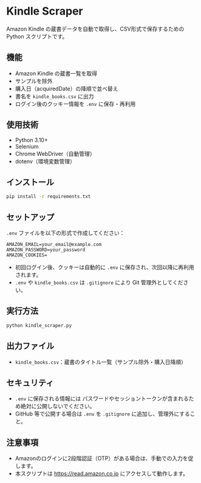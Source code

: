 # Kindle Scraper

Amazon Kindle の蔵書データを自動で取得し、CSV形式で保存するための Python スクリプトです。

## 機能
- Amazon Kindle の蔵書一覧を取得
- サンプルを除外
- 購入日（acquiredDate）の降順で並べ替え
- 書名を `kindle_books.csv` に出力
- ログイン後のクッキー情報を `.env` に保存・再利用

## 使用技術
- Python 3.10+
- Selenium
- Chrome WebDriver（自動管理）
- dotenv（環境変数管理）

## インストール

```bash
pip install -r requirements.txt
```

## セットアップ

`.env` ファイルを以下の形式で作成してください：

```env
AMAZON_EMAIL=your_email@example.com
AMAZON_PASSWORD=your_password
AMAZON_COOKIES=
```

- 初回ログイン後、クッキーは自動的に `.env` に保存され、次回以降に再利用されます。
- `.env` や `kindle_books.csv` は `.gitignore` により Git 管理外としてください。

## 実行方法

```bash
python kindle_scraper.py
```

## 出力ファイル
- `kindle_books.csv`：蔵書のタイトル一覧（サンプル除外・購入日降順）

## セキュリティ
- `.env` に保存される情報には パスワードやセッショントークンが含まれるため絶対に公開しないでください。
- GitHub 等で公開する場合は `.env` を `.gitignore` に追加し、管理外にすること。

## 注意事項
- Amazonのログインに2段階認証（OTP）がある場合は、手動での入力を促します。
- 本スクリプトは https://read.amazon.co.jp にアクセスして動作します。